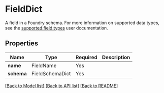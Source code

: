 # FieldDict

A field in a Foundry schema. For more information on supported data types, see the
[supported field types](/docs/foundry/data-integration/datasets/#supported-field-types) user documentation.


## Properties
| Name | Type | Required | Description |
| ------------ | ------------- | ------------- | ------------- |
**name** | FieldName | Yes |  |
**schema** | FieldSchemaDict | Yes |  |


[[Back to Model list]](../../../../README.md#models-v2-link) [[Back to API list]](../../../../README.md#apis-v2-link) [[Back to README]](../../../../README.md)
